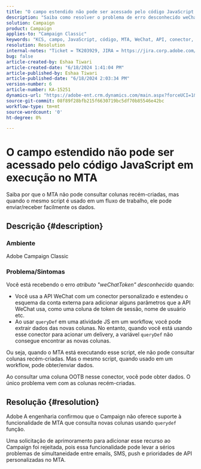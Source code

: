 ```yaml
---
title: "O campo estendido não pode ser acessado pelo código JavaScript em execução no MTA"
description: "Saiba como resolver o problema de erro desconhecido weChatToken ao usar um conector personalizado da API WeChat."
solution: Campaign
product: Campaign
applies-to: "Campaign Classic"
keywords: "KCS, campo, JavaScript, código, MTA, WeChat, API, conector, weChatToken, erro, personalizado, fluxo de trabalho, script, OOTB"
resolution: Resolution
internal-notes: "Ticket = TK203929, JIRA = https://jira.corp.adobe.com/browse/NEO-20460, https://jira.corp.adobe.com/browse/NEO-20648"
bug: false
article-created-by: Eshaa Tiwari
article-created-date: "6/18/2024 1:41:04 PM"
article-published-by: Eshaa Tiwari
article-published-date: "6/18/2024 2:03:34 PM"
version-number: 6
article-number: KA-15251
dynamics-url: "https://adobe-ent.crm.dynamics.com/main.aspx?forceUCI=1&pagetype=entityrecord&etn=knowledgearticle&id=b39d8667-782d-ef11-840a-6045bd029b18"
source-git-commit: 08f89f28bfb215f6630719bc5df70b85546e42bc
workflow-type: tm+mt
source-wordcount: '0'
ht-degree: 0%

---
```


# O campo estendido não pode ser acessado pelo código JavaScript em execução no MTA


Saiba por que o MTA não pode consultar colunas recém-criadas, mas quando o mesmo script é usado em um fluxo de trabalho, ele pode enviar/receber facilmente os dados.

## Descrição {#description}


### Ambiente

Adobe Campaign Classic

### <b>Problema/Sintomas</b>

Você está recebendo o erro *atributo &quot;weChatToken&quot; desconhecido* quando:

- Você usa a API WeChat com um conector personalizado e estendeu o esquema da conta externa para adicionar alguns parâmetros que a API WeChat usa, como uma coluna de token de sessão, nome de usuário etc.
- Ao usar `queryDef` em uma atividade JS em um workflow, você pode extrair dados das novas colunas. No entanto, quando você está usando esse conector para acionar um delivery, a variável `queryDef` não consegue encontrar as novas colunas.


Ou seja, quando o MTA está executando esse script, ele não pode consultar colunas recém-criadas. Mas o mesmo script, quando usado em um workflow, pode obter/enviar dados.

Ao consultar uma coluna OOTB nesse conector, você pode obter dados. O único problema vem com as colunas recém-criadas.


## Resolução {#resolution}




Adobe<b> </b>A engenharia confirmou que o Campaign não oferece suporte à funcionalidade de MTA que consulta novas colunas usando `querydef` função.



Uma solicitação de aprimoramento para adicionar esse recurso ao Campaign foi rejeitada, pois essa funcionalidade pode levar a sérios problemas de simultaneidade entre emails, SMS, push e prioridades de API personalizadas no MTA.
